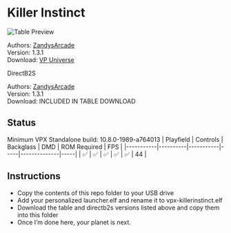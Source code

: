 # Killer Instinct

![Table Preview](https://vpuniverse.com/screenshots/monthly_2024_05/ki.png.84b8b967a975a4082e8fcd37186a5537.png)

Authors: [ZandysArcade](https://vpuniverse.com/profile/57949-zandysarcade/)  
Version: 1.3.1  
Download: [VP Universe](https://vpuniverse.com/files/file/20213-killer-instinct/)  

DirectB2S

Authors: [ZandysArcade](https://vpuniverse.com/profile/57949-zandysarcade/)  
Version: 1.3.1  
Download: INCLUDED IN TABLE DOWNLOAD  


## Status 

Minimum VPX Standalone build: 10.8.0-1989-a764013
| Playfield | Controls | Backglass | DMD | ROM Required | FPS | 
|-----------|----------|-----------|-----|--------------|-----|
| :white_check_mark: | :white_check_mark: | :white_check_mark: | :white_check_mark: | :white_check_mark: | 44 |

## Instructions

- Copy the contents of this repo folder to your USB drive
- Add your personalized launcher.elf and rename it to vpx-killerinstinct.elf
- Download the table and directb2s versions listed above and copy them into this folder
- Once I’m done here, your planet is next.